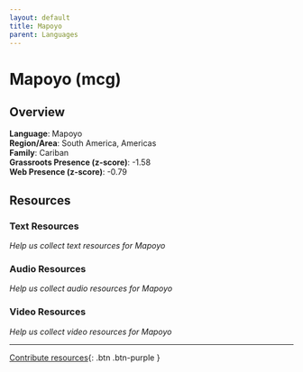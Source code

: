 ```yaml
---
layout: default
title: Mapoyo
parent: Languages
---
```


# Mapoyo (mcg)

## Overview

**Language**: Mapoyo  
**Region/Area**: South America, Americas  
**Family**: Cariban  
**Grassroots Presence (z-score)**: -1.58  
**Web Presence (z-score)**: -0.79  

## Resources

### Text Resources
*Help us collect text resources for Mapoyo*

### Audio Resources
*Help us collect audio resources for Mapoyo*

### Video Resources
*Help us collect video resources for Mapoyo*

---

[Contribute resources](https://forms.office.com/e/1SfLJx3u1r){: .btn .btn-purple }
